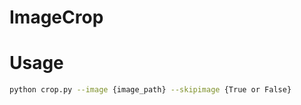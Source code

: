 # ImageCrop
Usage
=========
```bash
python crop.py --image {image_path} --skipimage {True or False}
```
